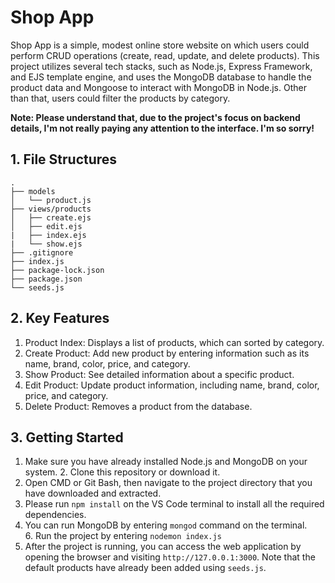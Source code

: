 
# Shop App

Shop App is a simple, modest online store website on which users could perform CRUD operations (create, read, update, and delete products). This project utilizes several tech stacks, such as Node.js, Express Framework, and EJS template engine, and uses the MongoDB database to handle the product data and Mongoose to interact with MongoDB in Node.js. Other than that, users could filter the products by category. 

**Note: Please understand that, due to the project's focus on backend details, I'm not really paying any attention to the interface. I'm so sorry!**

## 1. File Structures
```
.
├── models
│   └── product.js
├── views/products
│   ├── create.ejs
│   ├── edit.ejs
|   ├── index.ejs
|   └── show.ejs
├── .gitignore
├── index.js
├── package-lock.json
├── package.json
└── seeds.js
```

## 2. Key Features
1. Product Index: Displays a list of products, which can sorted by category.
2. Create Product: Add new product by entering information such as its name, brand, color, price, and category.
3. Show Product: See detailed information about a specific product.
4. Edit Product: Update product information, including name, brand, color, price, and category.
5. Delete Product: Removes a product from the database.

## 3. Getting Started
1. Make sure you have already installed Node.js and MongoDB on your system.
2. Clone this repository or download it.
3. Open CMD or Git Bash, then navigate to the project directory that you have downloaded and extracted.
4. Please run `npm install` on the VS Code terminal to install all the required dependencies.
5. You can run MongoDB by entering `mongod` command on the terminal.
6. Run the project by entering `nodemon index.js`
7. After the project is running, you can access the web application by opening the browser and visiting `http://127.0.0.1:3000`.
Note that the default products have already been added using `seeds.js`.




